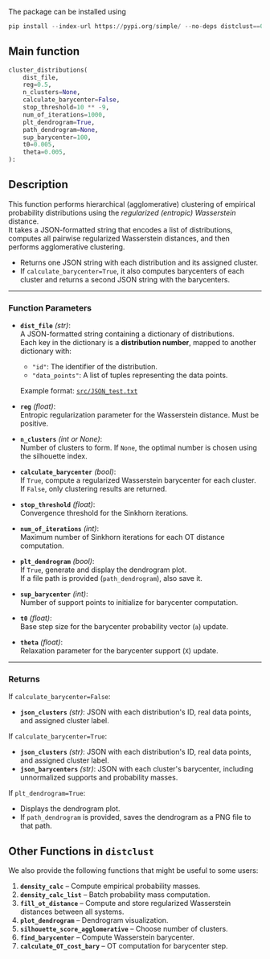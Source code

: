 The package can be installed using 

```python
pip install --index-url https://pypi.org/simple/ --no-deps distclust==0.0.3
```

## Main function
```python
cluster_distributions(
    dist_file,
    reg=0.5,
    n_clusters=None,
    calculate_barycenter=False,
    stop_threshold=10 ** -9,
    num_of_iterations=1000,
    plt_dendrogram=True,
    path_dendrogram=None,
    sup_barycenter=100,
    t0=0.005,
    theta=0.005,
):
```

## Description
This function performs hierarchical (agglomerative) clustering of empirical probability distributions using the *regularized (entropic) Wasserstein* distance.  
It takes a JSON-formatted string that encodes a list of distributions, computes all pairwise regularized Wasserstein distances, and then performs agglomerative clustering.

- Returns one JSON string with each distribution and its assigned cluster.
- If `calculate_barycenter=True`, it also computes barycenters of each cluster and returns a second JSON string with the barycenters.

---

### Function Parameters

- **`dist_file`** *(str)*:  
  A JSON-formatted string containing a dictionary of distributions.  
  Each key in the dictionary is a **distribution number**, mapped to another dictionary with:
  - `"id"`: The identifier of the distribution.  
  - `"data_points"`: A list of tuples representing the data points.  

  Example format: [`src/JSON_test.txt`](src/distclust/JSON_test.txt)

- **`reg`** *(float)*:  
  Entropic regularization parameter for the Wasserstein distance. Must be positive.

- **`n_clusters`** *(int or None)*:  
  Number of clusters to form. If `None`, the optimal number is chosen using the silhouette index.

- **`calculate_barycenter`** *(bool)*:  
  If `True`, compute a regularized Wasserstein barycenter for each cluster.  
  If `False`, only clustering results are returned.

- **`stop_threshold`** *(float)*:  
  Convergence threshold for the Sinkhorn iterations.

- **`num_of_iterations`** *(int)*:  
  Maximum number of Sinkhorn iterations for each OT distance computation.

- **`plt_dendrogram`** *(bool)*:  
  If `True`, generate and display the dendrogram plot.  
  If a file path is provided (`path_dendrogram`), also save it.

- **`sup_barycenter`** *(int)*:  
  Number of support points to initialize for barycenter computation.

- **`t0`** *(float)*:  
  Base step size for the barycenter probability vector (`a`) update.

- **`theta`** *(float)*:  
  Relaxation parameter for the barycenter support (`X`) update.

---

### Returns

If `calculate_barycenter=False`:
- **`json_clusters`** *(str)*: JSON with each distribution's ID, real data points, and assigned cluster label.

If `calculate_barycenter=True`:
- **`json_clusters`** *(str)*: JSON with each distribution's ID, real data points, and assigned cluster label.
- **`json_barycenters`** *(str)*: JSON with each cluster's barycenter, including unnormalized supports and probability masses.

If `plt_dendrogram=True`:
- Displays the dendrogram plot.  
- If `path_dendrogram` is provided, saves the dendrogram as a PNG file to that path.

## Other Functions in `distclust`

We also provide the following functions that might be useful to some users:

1. **`density_calc`** – Compute empirical probability masses.  
2. **`density_calc_list`** – Batch probability mass computation.  
3. **`fill_ot_distance`** – Compute and store regularized Wasserstein distances between all systems.  
4. **`plot_dendrogram`** – Dendrogram visualization.  
5. **`silhouette_score_agglomerative`** – Choose number of clusters.  
6. **`find_barycenter`** – Compute Wasserstein barycenter.  
7. **`calculate_OT_cost_bary`** – OT computation for barycenter step.  
